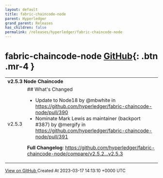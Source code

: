 ```yaml
---
layout: default
title: fabric-chaincode-node
parent: Hyperledger
grand_parent: Releases
has_children: false
permalink: /releases/hyperledger/fabric-chaincode-node
---
```


# fabric-chaincode-node <span class="fs-3 right-align">[GitHub](https://github.com/hyperledger/fabric-chaincode-node){: .btn .mr-4 }</span>


<div>
    <table>
        <tr>
            <td colspan="2">
                <b>
                    v2.5.3 Node Chaincode
                </b>
            </td>
        </tr>
        <tr>
            <td>
                <span class="chip">
                    v2.5.3
                </span>
            </td>
            <td>
                ## What's Changed

* Update to Node18 by @mbwhite in https://github.com/hyperledger/fabric-chaincode-node/pull/390
* Nominate Mark Lewis as maintainer (backport #387) by @mergify in https://github.com/hyperledger/fabric-chaincode-node/pull/391

**Full Changelog**: https://github.com/hyperledger/fabric-chaincode-node/compare/v2.5.2...v2.5.3
            </td>
        </tr>
    </table>
    <a href="https://github.com/hyperledger/fabric-chaincode-node/releases/tag/v2.5.3" class=".btn">
        View on GitHub
    </a>
    <span class="right-align">
        Created At 2023-03-17 14:13:10 +0000 UTC
    </span>
</div>

